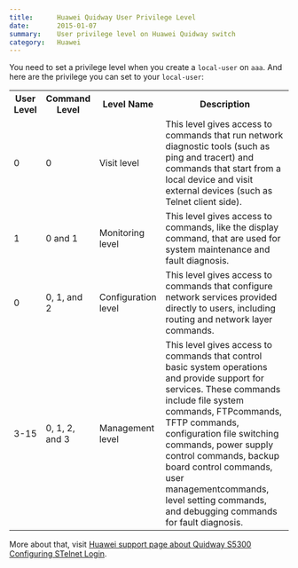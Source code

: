 ```yaml
---
title:      Huawei Quidway User Privilege Level
date:       2015-01-07
summary:    User privilege level on Huawei Quidway switch
category:   Huawei
---
```


You need to set a privilege level when you create a `local-user` on `aaa`. And here are the privilege you can set to your `local-user`:

<table class="post">
    <tbody>
        <tr>
            <th>User Level</th>
            <th>Command Level</th>
            <th>Level Name</th>
            <th>Description</th>
        </tr>
        <tr>
            <td>0</td>
            <td>0</td>
            <td>Visit level</td>
            <td>This level gives access to commands that run network diagnostic tools (such as ping and tracert) and
                commands that start from a local device and visit external devices (such as Telnet client side).</td>
        </tr>
        <tr>
            <td>1</td>
            <td>0 and 1</td>
            <td>Monitoring level</td>
            <td>This level gives access to commands, like the display command, that are used for system maintenance and
                fault diagnosis.</td>
        </tr>
        <tr>
            <td>0</td>
            <td>0, 1, and 2</td>
            <td>Configuration level</td>
            <td>This level gives access to commands that configure network services provided directly to users,
                including routing and network layer commands.</td>
        </tr>
        <tr>
            <td>3-15</td>
            <td>0, 1, 2, and 3</td>
            <td>Management level</td>
            <td>This level gives access to commands that control basic system operations and provide support for
                services. These commands include file system commands, FTPcommands, TFTP commands, configuration file
                switching commands, power supply control commands, backup board control commands, user
                managementcommands, level setting commands, and debugging commands for fault diagnosis.</td>
        </tr>
    </tbody>
</table>

More about that, visit [Huawei support page about Quidway S5300 Configuring STelnet Login](https://support.huawei.com/hedex/hdx.do?lib=DOC1100750696AEJ1221U&docid=DOC1100750696&lang=en&v=02&tocLib=DOC1100750696AEJ1221U&tocV=02&id=EN-US_CONCEPT_0177100107&tocURL=resources%2525252Fdc%2525252Fdc_cfg_login_1004.html&p=t&fe=1&ui=3&keyword=User%25252Bprivilege%25252Blevel).
